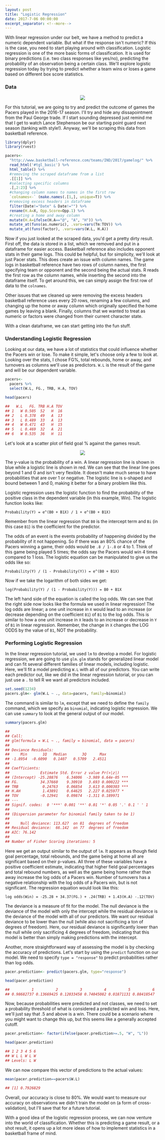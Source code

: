 ```yaml
---
layout: post
title: "Logistic Regression"
date: 2017-7-06 00:00:00
excerpt_separator: <!--more-->
---
```


With linear regression under our belt, we have a method to predict a
numeric dependent variable. But what if the response isn't numeric? If
this is the case, you need to start playing around with classification.
Logistic regression is one of the more basic forms of classification. It
is used for binary predictions (i.e. two class responses like yes/no),
predicting the probability of an observation being a certain class.
We'll explore logistic regression today by trying to predict whether a
team wins or loses a game based on different box score statistics.

<!--more-->

### Data ###

<center><img src="/images/lance-vs-raptors.png"></center>

For this tutorial, we are going to try and predict the outcome of games
the Pacers played in the 2016-17 season. I'll try and hide any
dissapointment from the Paul George trade. If I start sounding depressed
just remind me that I get to watch Lance Stephenson be our starting
point guard next season (tanking with style!). Anyway, we'll be scraping
this data from basketball reference.
```r
library(dplyr)
library(rvest)

pacers<-
  "http://www.basketball-reference.com/teams/IND/2017/gamelog/" %>%
  read_html('#tgl_basic') %>%
  html_table() %>%
  #removing the scraped dataframe from a list
  .[[1]] %>%
  #selecting specific columns
  .[,2:23] %>%
  #changing column names to names in the first row
  `colnames<-` (make.names(.[1,], unique=T)) %>%
  #removing excess headers in dataframe
  filter(Date!="Date" & Date!="") %>%
  rename(H.A=X, Opp.Score=Opp.1) %>%
  #creating a home and away column
  mutate(H.A=ifelse(H.A=="@", "A", "H")) %>%
  mutate_at(funs(as.numeric), .vars=vars(Tm:TOV)) %>%
  mutate_at(funs(factor), .vars=vars(W.L, H.A))
```
Now if you just looked at the scraped data, you'd get a pretty dirty
result. First off, the data is stored in a list, which we removed and
put in a dataframe for easier access. Basketball reference also includes
opponent stats in their game logs. This could be helpful, but for
simplicity, we'll look at just Pacer stats. This does create an issue
with column names. The game logs in basketball reference have two rows
of column names, the first specifying team or opponent and the second
being the actual stats. R reads the first row as the column names, while
inserting the second into the dataframe itself. To get around this, we
can simply assign the first row of data to the `colnames`.

Other issues that we cleaned up were removing the excess headers
basketball reference uses every 20 rows, renaming a few columns, and
changing up the home or away column which originally specified the home
games by leaving a blank. Finally, columns that we wanted to treat as
numeric or factors were changed from their current character state.

With a clean dataframe, we can start getting into the fun stuff.

### Understanding Logistic Regression ###

Looking at our data, we have a lot of statistics that could influence
whether the Pacers win or lose. To make it simple, let's choose only a
few to look at. Looking over the stats, I chose FG%, total rebounds,
home or away, and turnovers as columns we'll use as predictors. `W.L` is
the result of the game and will be our dependent variable.
```r
pacers<- 
  pacers %>%
  select(W.L, FG., TRB, H.A, TOV)

head(pacers)

##   W.L   FG. TRB H.A TOV
## 1   W 0.505  52   H  16
## 2   L 0.378  49   A  13
## 3   L 0.489  33   A  13
## 4   W 0.471  43   H  15
## 5   L 0.469  32   A  21
## 6   W 0.535  36   H  11
```
Let's look at a scatter plot of field goal % against the games result.

<center><img src="/images/logvslin.PNG"></center>

The y-value is the probability of a win. A linear regression line is
shown in blue while a logistic line is shown in red. We can see that the
linear line goes beyond 1 and 0 and isn't very flexible. It doesn't make
much sense to have probabilities that are over 1 or negative. The
logistic line is s-shaped and bound between 1 and 0, making it better
for a binary problem like this.

Logistic regression uses the logistic function to find the probability
of the positive class in the dependent variable (in this example, Win).
The logistic function looks like:

`Probability(Y) = e^(B0 + B1X) / 1 + e^(B0 + B1X)`

Remember from the linear regression that `B0` is the intercept term and
`Bi` (in this case `B1`) is the coefficient for the predictor.

The odds of an event is the events probability of happening divided by
the probability of it not happening. So if there was an 80% chance of
the Pacers winning a game, their odds would be `.8 / 1-.8` or 4 to 1.
Think of this game being played 5 times; the odds say the Pacers would
win 4 times compared to 1 loss. The logistic equation can be manipulated
to give us the odds like so:

`Probability(Y) / (1 - Probability(Y)) = e^(B0 + B1X)`

Now if we take the logarithm of both sides we get:

`log(Probability(Y) / (1 - Probability(Y))) = B0 + B1X`

The left hand side of the equation is called the log odds. We can see
that the right side now looks like the formula we used in linear
regression! The log odds are linear; a one unit increase in `X` would
lead to an increase (or decrease depending on the coefficient `B1`) of
`B1` to the log odds. This is similar to how a one unit increase in `X`
leads to an increase or decrease in `Y` of `B1` in linear regression.
Remember, the change in `X` changes the LOG ODDS by the value of `B1`,
NOT the probability.

### Performing Logistic Regression ###

In the linear regression tutorial, we used `lm` to develop a model. For
logistic regression, we are going to use `glm`. `glm` stands for
generalized linear model and can fit several different families of
linear models, including logistic. Here, we'll fit a model predicting
`W.L` with all of our predictors. You can write each predictor out, like
we did in the linear regression tutorial, or you can just use a `.` to
tell R we want all predictors included.
```r
set.seed(1234)
pacers.glm<- glm(W.L ~ ., data=pacers, family=binomial)
```
The command is similar to `lm`, except that we need to define the
`family` command, which we specify as `binomial`, indicating logistic
regression. We can use `summary` to look at the general output of our
model.
```r
summary(pacers.glm)

## 
## Call:
## glm(formula = W.L ~ ., family = binomial, data = pacers)
## 
## Deviance Residuals: 
##     Min       1Q   Median       3Q      Max  
## -1.8954  -0.6090   0.1407   0.5709   2.4511  
## 
## Coefficients:
##              Estimate Std. Error z value Pr(>|z|)    
## (Intercept) -25.28876    6.34006  -3.989 6.64e-05 ***
## FG.          34.37660    9.30910   3.693 0.000222 ***
## TRB           0.24763    0.06854   3.613 0.000303 ***
## H.AH          1.43891    0.64625   2.227 0.025977 *  
## TOV          -0.12941    0.09874  -1.311 0.189971    
## ---
## Signif. codes:  0 '***' 0.001 '**' 0.01 '*' 0.05 '.' 0.1 ' ' 1
## 
## (Dispersion parameter for binomial family taken to be 1)
## 
##     Null deviance: 113.627  on 81  degrees of freedom
## Residual deviance:  66.142  on 77  degrees of freedom
## AIC: 76.142
## 
## Number of Fisher Scoring iterations: 5
```
Here we get an output similar to the output of `lm`. It appears as
though field goal percentage, total rebounds, and the game being at home
all are significant based on their p-values. All three of these
variables have a positive coefficient estimate, indicating that higher
field goal percentages and total rebound numbers, as well as the game
being home rather than away increase the log odds of a Pacers win.
Number of turnovers has a negative relationship with the log odds of a
Pacers win, but is not significant. The regression equation would look
like this:

`log odds(Win) = -25.28 + 34.37(FG.) + .24(TRB) + 1.43(H.A) -.12(TOV)`

The deviance is a measure of fit for the model. The null deviance is the
deviance of the model with only the intercept while the residual
deviance is the deviance of the model with all of our predictors. We
want our residual deviance to be lower than the null (while also not
sacrificing a ton of degrees of freedom). Here, our residual deviance is
significantly lower than the null while only sacrificing 4 degrees of
freedom, indicating that this model is better than simply making
predictions with the intercept.

Another, more straightforward way of assessing the model is by checking
the accuracy of predictions. Let's start by using the `predict` function
on our model. We need to specify `type = "response"` to predict
probabilities rather than log odds.
```r
pacer.prediction<- predict(pacers.glm, type="response")

head(pacer.prediction)

##          1          2          3          4          5          6 
## 0.98682737 0.13669425 0.12033458 0.74045082 0.01871131 0.88418547
```
Now, because probabilities were predicted and not classes, we need to
set a probability threshold of what is considered a predicted win and
loss. Here, we'll just say that .5 and above is a win. There could be a
scenario where you might want to change this up, but this seems like a
generally accepted cutoff.
```r
pacer.prediction<- factor(ifelse(pacer.prediction>=.5, "W", "L"))

head(pacer.prediction)

## 1 2 3 4 5 6 
## W L L W L W 
## Levels: L W
```
We can now compare this vector of predictions to the actual values:
```r
mean(pacer.prediction==pacers$W.L)

## [1] 0.7926829
```
Overall, our accuracy is close to 80%. We would want to measure our
accuracy on observations we didn't train the model on (a form of
cross-validation), but I'll save that for a future tutorial.

With a good idea of the logistic regression process, we can now venture
into the world of classification. Whether this is predicting a game
result, or a shot result, it opens up a lot more ideas of how to
implement statistics in a basketball frame of mind.
